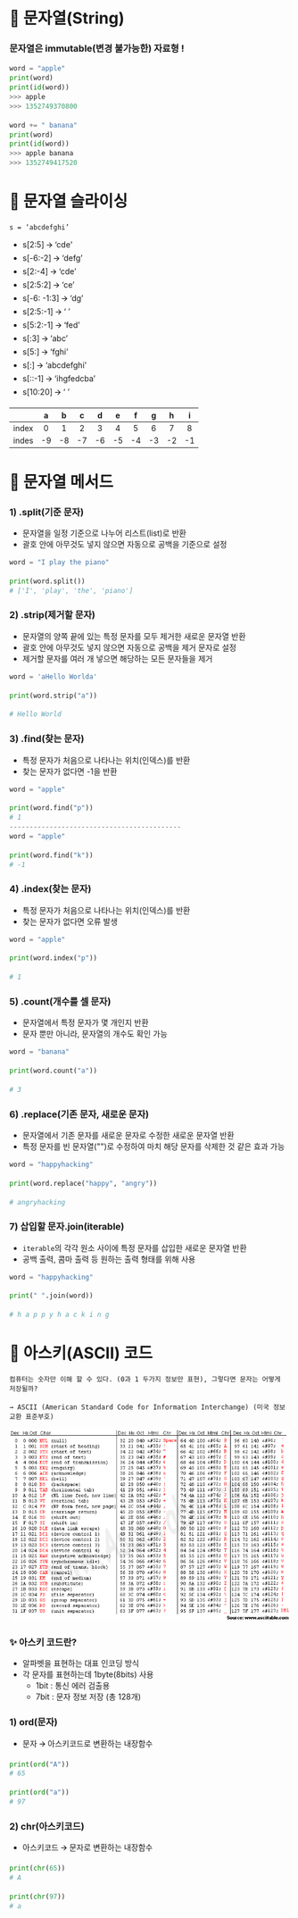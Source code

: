 # 📌 문자열(String)

### 문자열은 immutable(변경 불가능한) 자료형 !

```python
word = "apple"
print(word)
print(id(word))
>>> apple
>>> 1352749370800

word += " banana"
print(word)
print(id(word))
>>> apple banana
>>> 1352749417520

```

# 📌 문자열 슬라이싱

`s = ‘abcdefghi’`

- s[2:5] 🡪 ‘cde'
- s[-6:-2] 🡪 ‘defg’
- s[2:-4] 🡪 ‘cde’
- s[2:5:2] 🡪 ‘ce’
- s[-6: -1:3] 🡪 ‘dg’
- s[2:5:-1] 🡪 ‘ ’
- s[5:2:-1] 🡪 ‘fed’
- s[:3] 🡪 ‘abc’
- s[5:] 🡪 ‘fghi’
- s[:] 🡪 ‘abcdefghi'
- s[::-1] 🡪 ‘ihgfedcba’
- s[10:20] 🡪 ‘ ’

|       |  a  |  b  |  c  |  d  |  e  |  f  |  g  |  h  |  i  |
| :---: | :-: | :-: | :-: | :-: | :-: | :-: | :-: | :-: | :-: |
| index |  0  |  1  |  2  |  3  |  4  |  5  |  6  |  7  |  8  |
| indes | -9  | -8  | -7  | -6  | -5  | -4  | -3  | -2  | -1  |

# 📌 문자열 메서드

### 1) .split(기준 문자)

- 문자열을 일정 기준으로 나누어 리스트(list)로 반환
- 괄호 안에 아무것도 넣지 않으면 자동으로 공백을 기준으로 설정

```python
word = "I play the piano"

print(word.split())
# ['I', 'play', 'the', 'piano']
```

### 2) .strip(제거할 문자)

- 문자열의 양쪽 끝에 있는 특정 문자를 모두 제거한 새로운 문자열 반환
- 괄호 안에 아무것도 넣지 않으면 자동으로 공백을 제거 문자로 설정
- 제거할 문자를 여러 개 넣으면 해당하는 모든 문자들을 제거

```python
word = 'aHello Worlda'

print(word.strip("a"))

# Hello World
```

### 3) .find(찾는 문자)

- 특정 문자가 처음으로 나타나는 위치(인덱스)를 반환
- 찾는 문자가 없다면 -1을 반환

```python
word = "apple"

print(word.find("p"))
# 1
-------------------------------------------
word = "apple"

print(word.find("k"))
# -1
```

### 4) .index(찾는 문자)

- 특정 문자가 처음으로 나타나는 위치(인덱스)를 반환
- 찾는 문자가 없다면 오류 발생

```python
word = "apple"

print(word.index("p"))

# 1
```

### 5) .count(개수를 셀 문자)

- 문자열에서 특정 문자가 몇 개인지 반환
- 문자 뿐만 아니라, 문자열의 개수도 확인 가능

```python
word = "banana"

print(word.count("a"))

# 3
```

### 6) .replace(기존 문자, 새로운 문자)

- 문자열에서 기존 문자를 새로운 문자로 수정한 새로운 문자열 반환
- 특정 문자를 빈 문자열("")로 수정하여 마치 해당 문자를 삭제한 것 같은 효과 가능

```python
word = "happyhacking"

print(word.replace("happy", "angry"))

# angryhacking
```

### 7) 삽입할 문자.join(iterable)

- `iterable`의 각각 원소 사이에 특정 문자를 삽입한 새로운 문자열 반환
- 공백 출력, 콤마 출력 등 원하는 출력 형태를 위해 사용

```python
word = "happyhacking"

print(" ".join(word))

# h a p p y h a c k i n g
```

# 📌 아스키(ASCII) 코드

```
컴퓨터는 숫자만 이해 할 수 있다. (0과 1 두가지 정보만 표현), 그렇다면 문자는 어떻게 저장될까?

→ ASCII (American Standard Code for Information Interchange) (미국 정보교환 표준부호)
```

![9963C5505A9C19B616](문자열.assets/9963C5505A9C19B616.gif)

### ✨ 아스키 코드란?

- 알파벳을 표현하는 대표 인코딩 방식
- 각 문자를 표현하는데 1byte(8bits) 사용
  - 1bit : 통신 에러 검출용
  - 7bit : 문자 정보 저장 (총 128개)

### 1) ord(문자)

- 문자 🡪 아스키코드로 변환하는 내장함수

```python
print(ord("A"))
# 65

print(ord("a"))
# 97
```

### 2) chr(아스키코드)

- 아스키코드 🡪 문자로 변환하는 내장함수

```python
print(chr(65))
# A

print(chr(97))
# a
```
